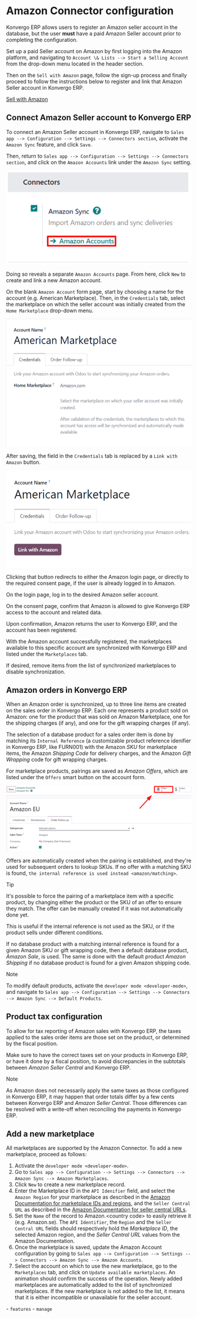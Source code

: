 # Amazon Connector configuration

Konvergo ERP allows users to register an Amazon seller account in the database,
but the user **must** have a paid Amazon Seller account prior to
completing the configuration.

Set up a paid Seller account on Amazon by first logging into the Amazon
platform, and navigating to
`Account \& Lists --> Start a Selling Account` from the drop-down menu
located in the header section.

Then on the `Sell with Amazon` page, follow the sign-up process and
finally proceed to follow the instructions below to register and link
that Amazon Seller account in Konvergo ERP.

<div class="seealso">

[Sell with Amazon](https://www.amazon.com/b/?node=12766669011)

</div>

## Connect Amazon Seller account to Konvergo ERP

<div id="amazon/setup">

To connect an Amazon Seller account in Konvergo ERP, navigate to `Sales app -->
Configuration --> Settings --> Connectors section`, activate the
`Amazon Sync` feature, and click `Save`.

</div>

Then, return to
`Sales app --> Configuration --> Settings --> Connectors section`, and
click on the `Amazon Accounts` link under the `Amazon Sync` setting.

<img src="setup/amazon-accounts-link-setting.png" class="align-center"
alt="The Amazon Accounts link beneath the Amazon Sync settings in Konvergo ERP Sales." />

Doing so reveals a separate `Amazon Accounts` page. From here, click
`New` to create and link a new Amazon account.

On the blank `Amazon Account` form page, start by choosing a name for
the account (e.g. <span class="title-ref">American Marketplace</span>).
Then, in the `Credentials` tab, select the marketplace on which the
seller account was initially created from the `Home Marketplace`
drop-down menu.

<img src="setup/amazon-accounts-form-page.png" class="align-center"
alt="A typical Amazon Account form page in the Konvergo ERP Sales application." />

After saving, the field in the `Credentials` tab is replaced by a
`Link with
Amazon` button.

<img src="setup/amazon-accounts-form-link-button.png"
class="align-center"
alt="A typical Amazon Account form page and Link with Amazon button in Konvergo ERP Sales." />

Clicking that button redirects to either the Amazon login page, or
directly to the required consent page, if the user is already logged in
to Amazon.

On the login page, log in to the desired Amazon seller account.

On the consent page, confirm that Amazon is allowed to give Konvergo ERP access
to the account and related data.

Upon confirmation, Amazon returns the user to Konvergo ERP, and the account has
been registered.

With the Amazon account successfully registered, the marketplaces
available to this specific account are synchronized with Konvergo ERP and listed
under the `Marketplaces` tab.

If desired, remove items from the list of synchronized marketplaces to
disable synchronization.

## Amazon orders in Konvergo ERP

When an Amazon order is synchronized, up to three line items are created
on the sales order in Konvergo ERP. Each one represents a product sold on
Amazon: one for the product that was sold on Amazon Marketplace, one for
the shipping charges (if any), and one for the gift wrapping charges (if
any).

<div id="amazon/matching">

The selection of a database product for a sales order item is done by
matching its `Internal Reference` (a customizable product reference
idenifier in Konvergo ERP, like <span class="title-ref">FURN001</span>) with the
Amazon *SKU* for marketplace items, the Amazon *Shipping Code* for
delivery charges, and the Amazon *Gift Wrapping* code for gift wrapping
charges.

</div>

For marketplace products, pairings are saved as *Amazon Offers*, which
are listed under the `Offers` smart button on the account form.

<img src="setup/amazon-offers-button.png" class="align-center"
alt="The Amazon Offers smart button on the account form in Konvergo ERP Sales." />

Offers are automatically created when the pairing is established, and
they're used for subsequent orders to lookup SKUs. If no offer with a
matching SKU is found, `the internal reference is
used instead <amazon/matching>`.

> [!TIP]
> It's possible to force the pairing of a marketplace item with a
> specific product, by changing either the product or the SKU of an
> offer to ensure they match. The offer can be manually created if it
> was not automatically done yet.
>
> This is useful if the internal reference is not used as the SKU, or if
> the product sells under different conditions.

If no database product with a matching internal reference is found for a
given Amazon SKU or gift wrapping code, then a default database product,
*Amazon Sale*, is used. The same is done with the default product
*Amazon Shipping* if no database product is found for a given Amazon
shipping code.

> [!NOTE]
> To modify default products, activate the
> `developer mode <developer-mode>`, and navigate to
> `Sales app --> Configuration --> Settings --> Connectors --> Amazon Sync -->
> Default Products`.

## Product tax configuration

To allow for tax reporting of Amazon sales with Konvergo ERP, the taxes applied
to the sales order items are those set on the product, or determined by
the fiscal position.

Make sure to have the correct taxes set on your products in Konvergo ERP, or
have it done by a fiscal position, to avoid discrepancies in the
subtotals between *Amazon Seller Central* and Konvergo ERP.

> [!NOTE]
> As Amazon does not necessarily apply the same taxes as those
> configured in Konvergo ERP, it may happen that order totals differ by a few
> cents between Konvergo ERP and *Amazon Seller Central*. Those differences can
> be resolved with a write-off when reconciling the payments in Konvergo ERP.

## Add a new marketplace

All marketplaces are supported by the Amazon Connector. To add a new
marketplace, proceed as follows:

1.  Activate the `developer mode <developer-mode>`.
2.  Go to
    `Sales app --> Configuration --> Settings --> Connectors --> Amazon Sync -->
    Amazon Marketplaces`.
3.  Click `New` to create a new marketplace record.
4.  Enter the Marketplace ID in the `API Idenifier` field, and select
    the `Amazon
    Region` for your marketplace as described in the [Amazon
    Documentation for marketplace IDs and
    regions](https://developer-docs.amazon.com/sp-api/docs/marketplace-ids),
    and the `Seller Central URL` as described in the [Amazon
    Documentation for seller central
    URLs](https://developer-docs.amazon.com/sp-api/docs/seller-central-urls).
5.  Set the `Name` of the record to
    <span class="title-ref">Amazon.\<country code\></span> to easily
    retrieve it (e.g. <span class="title-ref">Amazon.se</span>). The
    `API Identifier`, the `Region` and the `Seller
    Central URL` fields should respectively hold the *Marketplace ID*,
    the selected Amazon region, and the *Seller Central URL* values from
    the Amazon Documentation.
6.  Once the marketplace is saved, update the Amazon Account
    configuration by going to
    `Sales app --> Configuration --> Settings --> Connectors --> Amazon Sync -->
    Amazon Accounts`.
7.  Select the account on which to use the new marketplace, go to the
    `Marketplaces` tab, and click on `Update available marketplaces`. An
    animation should confirm the success of the operation. Newly added
    marketplaces are automatically added to the list of synchronized
    marketplaces. If the new marketplace is not added to the list, it
    means that it is either incompatible or unavailable for the seller
    account.

<div class="seealso">

\- `features` - `manage`

</div>

